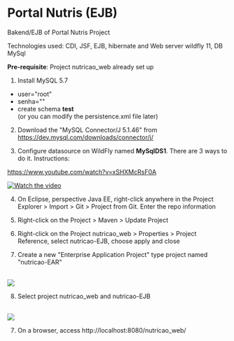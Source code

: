 # Portal Nutris (EJB)

Bakend/EJB of Portal Nutris Project

Technologies used: CDI, JSF, EJB, hibernate and Web server wildfly 11, DB MySql

**Pre-requisite**: Project nutricao_web already set up

1) Install MySQL 5.7 

- user="root"
- senha=""
- create schema **test**  
(or you can modify the persistence.xml file later)

2) Download the "MySQL Connector/J 5.1.46" from https://dev.mysql.com/downloads/connector/j/

3) Configure datasource on WildFly named **MySqlDS1**. There are 3 ways to do it. Instructions: 

https://www.youtube.com/watch?v=xSHXMcRsF0A

[![Watch the video](https://raw.github.com/GabLeRoux/WebMole/master/ressources/WebMole_Youtube_Video.png)](https://www.youtube.com/watch?v=xSHXMcRsF0A)

4) On Eclipse, perspective Java EE, right-click anywhere in the Project Explorer > Import > Git > Project from Git. Enter the repo information

5) Right-click on the Project > Maven > Update Project

6) Right-click on the Project nutricao_web > Properties > Project Reference, select nutricao-EJB, choose apply and close

7) Create a new "Enterprise Application Project" type project named "nutricao-EAR"

<br>
<img src='https://4.bp.blogspot.com/-Zv6p0J5tEZ4/WqoPo7-jh1I/AAAAAAAADLA/G-3AYh_rdigrqOXWgGnVOdtRYW8W2X2iQCLcBGAs/s1600/Screen%2BShot%2B2018-03-15%2Bat%2B03.13.44.png'/>
</br>

8) Select project nutricao_web and nutricao-EJB

<br>
<img src='https://3.bp.blogspot.com/-KRsidrqAtQI/WqoWOhzJQvI/AAAAAAAADLc/bSfFOoAItoMyM4UgeIO2qQPJAIyiSv95ACLcBGAs/s1600/Screen%2BShot%2B2018-03-15%2Bat%2B03.43.23.png'/>
</br>

7) On a browser, access http://localhost:8080/nutricao_web/
